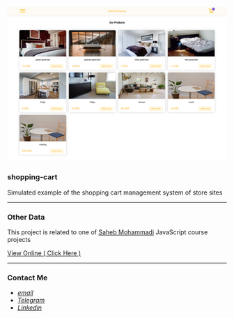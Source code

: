 ![](images/Screenshot.png)

### shopping-cart

Simulated example of the shopping cart management system of store sites

---

### Other Data

This project is related to one of [Saheb Mohammadi](https://github.com/sahebmohammadi) JavaScript course projects

[View Online ( Click Here )](https://peymanath.github.io/shopping-cart/)

----

### Contact Me

 * *[email](mailto:naderidefault@gmail.com)*
 * *[Telegram](https://t.me/peymanath)*
 * *[Linkedin](https://linkedin.com/in/peymanath)*